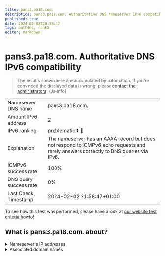 ```yaml
---
title: pans3.pa18.com.
description: pans3.pa18.com. Authoritative DNS Nameserver IPv6 compatibility
published: true
date: 2024-02-02T20:58:47
tags: authdns, rank5
editor: markdown
---
```


# pans3.pa18.com. Authoritative DNS IPv6 compatibility

> The results shown here are accumulated by automation. If you're convinced the displayed data is wrong, please [contact the administrators](/howto/chat). 
{.is-info}




|   |   |
| - | - |
| Nameserver DNS name | pans3.pa18.com.
| Amount IPv6 address | 2
| IPv6 ranking | problematic :arrow_double_down: [🔗](/howto/ranking) |
| Explanation | The nameserver has an AAAA record but does not respond to ICMPv6 echo requests and rarely answers correctly to DNS queries via IPv6. |
| ICMPv6 success rate | 100%|
| DNS query success rate | 0% |
| Last Check Timestamp | 2024-02-02 21:58:47+01:00 |

To see how this test was performed, please have a look at [our website test criteria howto](/howto/testcriteria/authdns)!


## What is pans3.pa18.com. about?




<details>
<summary>Nameserver's IP addresses</summary>

2404:7180:a021:300:0:1:0:9

2404:7180:a000:100:0:1:0:9

</details>



<details>
<summary>Associated domain names</summary>

bank.pingan.com

</details>
